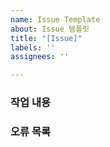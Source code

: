 ```yaml
---
name: Issue Template
about: Issue 템플릿
title: "[Issue]"
labels: ''
assignees: ''

---
```


### 작업 내용
>

### 오류 목록
>
